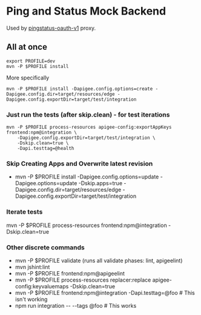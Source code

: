 # Ping and Status Mock Backend
Used by [pingstatus-oauth-v1](../pingstatus-oauth-v1/README.md) proxy.


## All at once
```
export PROFILE=dev
mvn -P $PROFILE install
```

More specifically
```
mvn -P $PROFILE install -Dapigee.config.options=create -Dapigee.config.dir=target/resources/edge -Dapigee.config.exportDir=target/test/integration
```

### Just run the tests (after skip.clean) - for test iterations
```
mvn -P $PROFILE process-resources apigee-config:exportAppKeys frontend:npm@integration \
    -Dapigee.config.exportDir=target/test/integration \
    -Dskip.clean=true \
    -Dapi.testtag=@health
```

### Skip Creating Apps and Overwrite latest revision
* mvn -P $PROFILE install -Dapigee.config.options=update -Dapigee.options=update -Dskip.apps=true -Dapigee.config.dir=target/resources/edge -Dapigee.config.exportDir=target/test/integration

### Iterate tests
mvn -P $PROFILE process-resources frontend:npm@integration -Dskip.clean=true

### Other discrete commands
* mvn -P $PROFILE validate (runs all validate phases: lint, apigeelint)
* mvn jshint:lint
* mvn -P $PROFILE frontend:npm@apigeelint
* mvn -P $PROFILE process-resources replacer:replace apigee-config:keyvaluemaps -Dskip.clean=true 
* mvn -P $PROFILE frontend:npm@integration -Dapi.testtag=@foo # This isn't working
* npm run integration -- --tags @foo # This works
